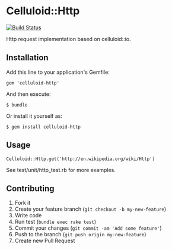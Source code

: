 # Celluloid::Http

[![Build Status](https://travis-ci.org/NOX73/celluloid-http.png?branch=master)](https://travis-ci.org/NOX73/celluloid-http)

Http request implementation based on celluloid::io.

## Installation

Add this line to your application's Gemfile:

    gem 'celluloid-http'

And then execute:

    $ bundle

Or install it yourself as:

    $ gem install celluloid-http

## Usage

    Celluloid::Http.get('http://en.wikipedia.org/wiki/Http')

See test/unit/http_test.rb for more examples.

## Contributing

1. Fork it
2. Create your feature branch (`git checkout -b my-new-feature`)
3. Write code
4. Run test (`bundle exec rake test`)
5. Commit your changes (`git commit -am 'Add some feature'`)
6. Push to the branch (`git push origin my-new-feature`)
7. Create new Pull Request
